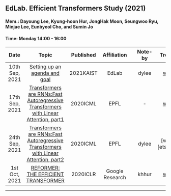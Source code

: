 ## EdLab.   Efficient Transformers Study (2021)

#### Mem.: Dayoung Lee, Kyung-hoon Hur, JongHak Moon, Seungwoo Ryu, Minjae Lee, Eunbyeol Cho, and Sumin Jo
#### Time: Monday 14:00 - 16:00


|       Date     | Topic | Published | Affiliation || Note-by | Treasury | Ref. Vault |
|:--------------:|:--------------------------------:|:---------------:|:-----------:|:-:|:----------:|:--------:|:--------:|
| 10th Sep, 2021 | [Setting up an agenda and goal][repo_0] | 2021KAIST |  EdLab || dylee |[week0][etnote_0]|
| 17th Sep, 2021 | [Transformers are RNNs:Fast Autoregressive Transformers with Linear Attention, part1][paperlink_1] | 2020ICML|EPFL || - |[week1][etnote_1]|[ref.1][etref_1]|
| 24th Sep, 2021 | [Transformers are RNNs:Fast Autoregressive Transformers with Linear Attention, part2][paperlink_1] | 2020ICML|EPFL || dylee |[week2][etstudy_1]||
|  1st Oct, 2021 | [REFORMER: THE EFFICIENT TRANSFORMER][paperlink_2] | 2020ICLR | Google Research || khhur |[week3][etnote_2]||


------------------------------------------------------------

<!-- & Main Repository -->
[repo_0]: https://github.com/rebedy/EdLab-study-ET/tree/main/Treasury/week0


<!-- & Materials -->
[paperlink_1]: https://arxiv.org/pdf/2006.16236.pdf
[paperlink_2]: https://arxiv.org/pdf/2001.04451.pdf


<!-- & # Weekly Note -->
[etnote_0]: https://github.com/rebedy/EdLab-study-ET/tree/main/Treasury/week0
[etnote_1]: https://github.com/rebedy/EdLab-study-ET/tree/main/Treasury/week1
[etnote_2]: https://github.com/rebedy/EdLab-study-ET/tree/main/Treasury/week3

<!-- & # Reference Vault -->
[etref_1]: https://drive.google.com/drive/folders/1IwHIRzNApaHVQ5ZpofSZRFixqf_6szg-?usp=sharing








<!-- & # References -->
[jchoo-ssl1]: https://drive.google.com/file/d/1JndOzkhxtOXwp_4sBtcc1WCpTh1Y1ygb/view?usp=sharing
[jchoo-ssl2]: https://drive.google.com/file/d/1bZ_mxNYUOe7y3QG2KZ0u9d8aH-tlwDx8/view?usp=sharing
[jchoo-ssl3]: https://drive.google.com/file/d/1IGQPThjCNSNdMdCsqz4O7KeXrPAO8qtE/view?usp=sharing
[jchoo-ssl-slide]: https://drive.google.com/file/d/17a905miPnzLlsxSBMAt1DE3BbEiqOhN4/view?usp=sharing
[lecun-nlp]: https://www.youtube.com/watch?v=6D4EWKJgNn0&list=PL80I41oVxglKcAHllsU0txr3OuTTaWX2v&index=23

[week1-vid]:https://drive.google.com/file/d/1dCY3Khg-jvQI5YslXaHyrnZQBlLr5kCA/view?usp=sharing
[week2-vid]:https://drive.google.com/file/d/1r_6AmoStJu8nGAkOE44FQ-PdlNAJMvNF/view?usp=sharing
[week3-vid]:https://drive.google.com/file/d/1Eh3WuZoCmaTePjuG5CLq3mWlFXvy9WCl/view?usp=sharing
[week4.1-vid]:https://drive.google.com/file/d/18n4B4c0HgjyELsW_iFBw7350Uqc446EM/view?usp=sharing
[week4.2-vid]:https://drive.google.com/file/d/1BBYDjJ88xwUTpKvft67c6nkw1JfroPl5/view?usp=sharing
[week5.1-vid]:https://drive.google.com/file/d/134ughAeBGKddBLKHYDE74ELw4sz-bYvo/view?usp=sharing
[week5.2-vid]:https://drive.google.com/file/d/1Nf9ci1f70H_ZIJppEFk3jGXWd9xsv5x4/view?usp=sharing
[week6.1-vid]:https://drive.google.com/file/d/1uSSShHSSAUd56bmi-dcKCNmBCDR7Qg8f/view?usp=sharing
[week6.2-vid]:https://drive.google.com/file/d/1uSSShHSSAUd56bmi-dcKCNmBCDR7Qg8f/view?usp=sharing
[week7.1-vid]:https://drive.google.com/file/d/1ogHc7Ry24skLTxmiOxCtSJfsBsTMIajN/view?usp=sharing
[week7.2-vid]:https://drive.google.com/file/d/1R9NWD3pvyKaYyBL7o8_LotXUi4kWCr4M/view?usp=sharing
[week8-vid]:https://drive.google.com/file/d/1YRJgZVvD-bPJ9e7Ct1XiLV03afY8so0W/view?usp=sharing

[week1.1-note]:posts/week1.1_linear_regression.md
[week1.2-note]:posts/week1.2_locally_weighted_and_logistic_regression.md
[week2-note]:posts/week2_perceptron_exponentialfamily_softmax.md
[week3.1-note]:posts/week3.1_image_classification.md
[week3.2-note]:posts/week3.2_loss_function_and_optimization.md
[week4.1-note]:posts/week4.1_Neural_Network.md
[week4.2-note]:posts/week4.2_Convolutional_Neural_Networks.md
[week5.1-note]:posts/week5.1_training_neural_networks_part1.md
[week5.2-note]:posts/week5.2_training_neural_networks_part2.md
[week6.1-note]:posts/week6.1_CNN_Architectures.md
[week7.1-note]:posts/week7.1_Recurrent_Neural_Networks.md
[week7.2-note]:posts/week7.2_NLP&Transformer_fin.md
[week8-note]:posts/week8_Visualizing_and_Understanding.md
